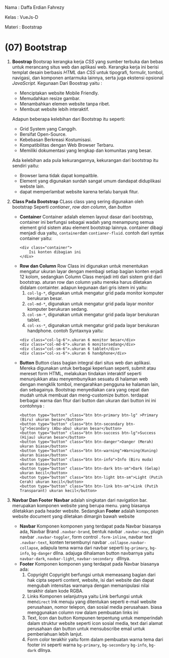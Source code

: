 Nama   : Daffa Erdian Fahrezy

Kelas  : VueJs-D

Materi : Bootstrap

# (07) Bootstrap

1. **Boostrap**
    Bootsrap kerangka kerja *CSS* yang sumber terbuka dan bebas untuk merancang situs web dan aplikasi web. Kerangka kerja ini berisi templat desain berbasis *HTML* dan *CSS* untuk tipografi, formulir, tombol, navigasi, dan komponen antarmuka lainnya, serta juga ekstensi opsional *JavaScript*. Kegunaan Dari Boostrap yaitu :
    * Menciptakan website Mobile Friendly.
    * Memudahkan resize gambar.
    * Menambahkan elemen website tanpa ribet.
    * Membuat website lebih interaktif.

    Adapun beberapa kelebihan dari Bootstrap itu seperti:
    * Grid System yang Canggih.
    * Bersifat Open-Source.
    * Kebebasan Berkreasi Kostumisasi.
    * Kompatibilitas dengan Web Browser Terbaru.
    * Memiliki dokumentasi yang lengkap dan komunitas yang besar.

    Ada kelebihan ada pula kekurangannya, kekurangan dari bootstrap itu sendiri yaitu:
    * Browser lama tidak dapat kompaitble.
    * Element yang digunakan surdah sangat umum dandapat diduplikasi webste lain.
    * dapat memperlambat website karena terlalu banyak fitur.

2. **Class Pada Bootstrap**
    CLass class yang sering digunakan oleh bootstrap Seperti *contianer*, *row dan column*, dan *button*
    * **Container**
        Container adalah elemen layout dasar dari bootstrap, container ini berfungsi sebagai wadah yang menampung semua element grid sistem atau element bootstrap lainnya. container dibagi menjadi dua yaitu, `container`dan `contianer-fluid`. contoh dari syntax container yaitu:
        ```
        <div class="container">
            Isi konten dibagian ini
        </div>
        ``` 
    * **Row dan Column**
        Row Class ini digunakan untuk menentukan mengatur ukuran layar dengan membagi setiap bagian konten enjadi 12 kolom, sedangkan Column Class menjadi inti dari sistem grid dari bootstrap. aturan row dan column yaitu mereka harus diletakan didalam containter. adapun kegunaan dari gris istem ini yaitu:
        1. `col-lg-*`, digunakan untuk mengatur grid pada monitor komputer berukuran besar.
        2. `col-md-*`, digunakan untuk mengatur grid pada layar monitor komputer berukuran sedang.
        3. `col-sm-*`, digunakan untuk mengatur grid pada layar berukuran tablet.
        4. `col-xs-*`, digunakan untuk mengatur grid pada layar berukuran handphone.
        contoh Syntaxnya yaitu:
        ```
        <div class="col-lg-6">.ukuran 6 monitor besar</div>
		<div class="col-md-6">.ukuran 6 monitorsedang</div>
		<div class="col-sm-6">.ukuran 6 tablet</div>
		<div class="col-xs-6">.ukuran 6 handphone</div>
        ```
    * **Button**
        Button class bagian integral dari situs web dan aplikasi. Mereka digunakan untuk berbagai keperluan seperti, submit atau mereset form HTML, melakukan tindakan interaktif seperti menunjukkan atau menyembunyikan sesuatu di halaman web dengan mengklik tombol, mengarahkan pengguna ke halaman lain, dan sebagainya. Bootstrap menyediakan cara yang cepat dan mudah untuk membuat dan meng-customize button. terdapat berbagai warna dan fitur dari button dan ukuran dari button ini ini contohnya :
        ```
        <button type="button" class="btn btn-primary btn-lg" >Primary (Biru) ukuran besar</button>
        <button type="button" class="btn btn-secondary btn-lg">Secondary (Abu-abu) ukuran besar</button>
        <button type="button" class="btn btn-success btn-lg">Success (Hijau) ukuran besar</button>
        <button type="button" class="btn btn-danger">Danger (Merah) ukuran biasa</button>
        <button type="button" class="btn btn-warning">Warning(Kuning) ukuran biasa</button>
        <button type="button" class="btn btn-info">Info (Biru muda) ukuran biasa</button>    
        <button type="button" class="btn btn-dark btn-sm">Dark (Gelap) ukuran kecil</button>
        <button type="button" class="btn btn-light btn-sm">Light (Putih Cerah) ukuran kecil</button>
        <button type="button" class="btn btn-link btn-sm">Link (Putih Transparant) ukuran kecil</button>
        ```

3. **Navbar Dan Footer**
    **Navbar** adalah singkatan dari navigation bar. merupakan komponen website yang berupa menu. yang biasanya diletakkan pada header website. Sedangkan **Footer** adalah komponen website document yang diletakan dimargin bawah website
    * **Navbar**
        Komponen komponen yang terdapat pada Navbar biasanya ada, Navbar Brand `.navbar-brand`, bentuk navbar `.navbar-nav`, plugin navbar `.navbar-toggler`, form control `.form-inline`, navbar text `.navbar-text`, konten tersembunyi navbar `.collapse.navbar-collapse`, adapula tema warna dari navbar seperti `bg-primary`, `bg-info`, `bg-danger` dllna. adajuga dihalaman button navbarnya yaitu `navbar-dark`, `navbar-light`, `navbar-secondary ` dllnya.
    * **Footer**
        Komponen komponen yang terdapat pada Navbar biasanya ada:
        1. Copyright
            Copyright berfungsi untuk memeasang bagian dari hak cipta seperti content, website, isi dari website dan dapat mengubah intensitas warnanya dengan memanipulasi nilai terakhir dalam kode RGBA.
        2. Links
            Komponen selanjutnya yaitu Link berfungsi untuk men`direct` lnk menuju yang ditentukan seperti e-mail website perusahaan, nomor telepon, dan sosial media perusahaan. biasa menggunakan column row dalam pembuatan links ini
        3. Text, Icon dan button
            Kompunen terpentung untuk memperindah dalam struktur website seperti icon sosial media, text dari alamat perusahaan dan button untuk mensubscribe email untuk pemberiahuan lebih lanjut.
        3. Form color
            terakhir yaitu form dalam pembuatan warna tema dari footer ini seperti warna `bg-primary`, `bg-secondary` `bg-info`, `bg-dark` dllnya.
